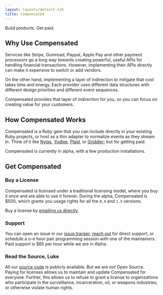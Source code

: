 ```yaml
---
layout: layouts/default.njk
title: Compensated
---
```


Build products. Get paid.

## Why Use Compensated

Services like Stripe, Gumroad, Paypal, Apple Pay and other payment processors go a long way towards creating powerful, useful APIs for handling financial transactions.
However, implementing their APIs directly can make it expensive to switch or add vendors.

On the other hand, implementing a layer of indirection to mitigate that cost takes time and energy. Each provider uses different data structures with different design priorities and different event sequences.

Compensated provides that layer of indirection for you, so you can focus on creating value for your customers.

## How Compensated Works

Compensated is a Ruby gem that you can include directly in your existing Ruby projects, or host as a thin adapter to normalize events as they stream in. Think of it like [Nylas](https://www.nylas.com/), [Yodlee](https://www.yodlee.com/), [Plaid](https://plaid.com/), or [Griddler](https://github.com/thoughtbot/griddler); but for getting paid.

Compensated is currently in alpha, with a few production installations.

## Get Compensated

### Buy a License

Compensated is licensed under a traditional licensing model, where you buy it once and are able to use it forever. During the alpha, Compensated is $500, which grants you usage rights for all the `0.X` and `1.X` versions.

Buy a license by [emailing us directly][contact-email].

### Support

You can open an issue in our [issue tracker][issue-tracker], [reach out][contact-email] for direct support, or schedule a o-e hour pair programming session with one of the maintainers. Paid support is $85 per hour while we are in Alpha.

### Read the Source, Luke

All our [source code][source-code] is publicly available. But we are _not_ Open Source.
Paying for licenses allows us to maintain and update Compensated for everyone.
Further, this allows us to refuse to grant a license to organizations who participate in the surveillance, incarceration, oil, or weapons industries; or otherwise violate human rights.

[issue-tracker]: https://github.com/zinc-collective/compensated/issues
[contact-email]: mailto:info+compensated@zinc.coop
[source-code]: https://github.com/zinc-collective/compensated